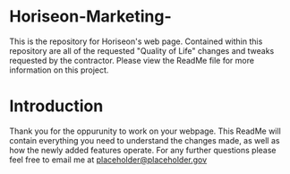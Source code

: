 # Horiseon-Marketing-
This is the repository for Horiseon's web page. Contained within this repository are all of the requested "Quality of Life" changes and tweaks requested by the contractor. Please view the ReadMe file for more information on this project.
 

 # Introduction
 Thank you for the oppurunity to work on your webpage. This ReadMe will contain everything you need to understand the changes made, as well as how the newly added features operate. For any further questions please feel free to email me at placeholder@placeholder.gov